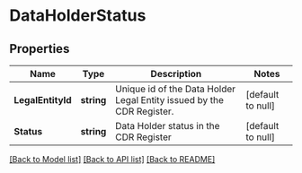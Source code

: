 # DataHolderStatus

## Properties
Name | Type | Description | Notes
------------ | ------------- | ------------- | -------------
**LegalEntityId** | **string** | Unique id of the Data Holder Legal Entity issued by the CDR Register. | [default to null]
**Status** | **string** | Data Holder status in the CDR Register | [default to null]

[[Back to Model list]](../README.md#documentation-for-models) [[Back to API list]](../README.md#documentation-for-api-endpoints) [[Back to README]](../README.md)

